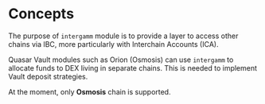 <!--
order: 1
-->

# Concepts

The purpose of `intergamm` module is to provide a layer to access other chains via IBC, more particularly with Interchain Accounts (ICA).

Quasar Vault modules such as Orion (Osmosis) can use `intergamm` to allocate funds to DEX living in separate chains. This is needed to implement Vault deposit strategies.

At the moment, only **Osmosis** chain is supported.
